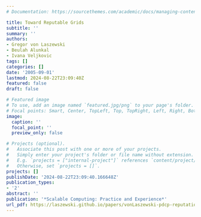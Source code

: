 ```yaml
---
# Documentation: https://sourcethemes.com/academic/docs/managing-content/

title: Toward Reputable Grids
subtitle: ''
summary: ''
authors:
- Gregor von Laszewski
- Beulah Alunkal
- Ivana Veljkovic
tags: []
categories: []
date: '2005-09-01'
lastmod: 2024-08-22T23:09:40Z
featured: false
draft: false

# Featured image
# To use, add an image named `featured.jpg/png` to your page's folder.
# Focal points: Smart, Center, TopLeft, Top, TopRight, Left, Right, BottomLeft, Bottom, BottomRight.
image:
  caption: ''
  focal_point: ''
  preview_only: false

# Projects (optional).
#   Associate this post with one or more of your projects.
#   Simply enter your project's folder or file name without extension.
#   E.g. `projects = ["internal-project"]` references `content/project/deep-learning/index.md`.
#   Otherwise, set `projects = []`.
projects: []
publishDate: '2024-08-22T23:09:40.166648Z'
publication_types:
- '2'
abstract: ''
publication: '*Scalable Computing: Practice and Experience*'
url_pdf: https://laszewski.github.io/papers/vonLaszewski-pdcp-reputation.pdf
---
```

